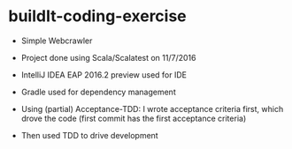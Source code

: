 # buildIt-coding-exercise

* Simple Webcrawler
* Project done using Scala/Scalatest on 11/7/2016
* IntelliJ IDEA EAP 2016.2 preview used for IDE
* Gradle used for dependency management

* Using (partial) Acceptance-TDD: I wrote acceptance criteria first, which drove the code (first commit has the first acceptance criteria)
* Then used TDD to drive development
